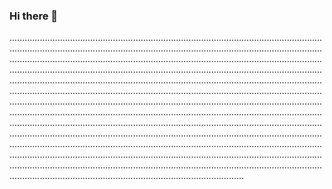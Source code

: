 ### Hi there 👋

.........................................................................................................................................................................................................................................................................................................................................................................................................................................................................................................................................................................................................................................................................................................................................................................................................................................................................................................................................................................................................................................................................................................................................................................................................................................................................................................................................................................................................................................................................................................................................................................................................................................................................................................................................................................